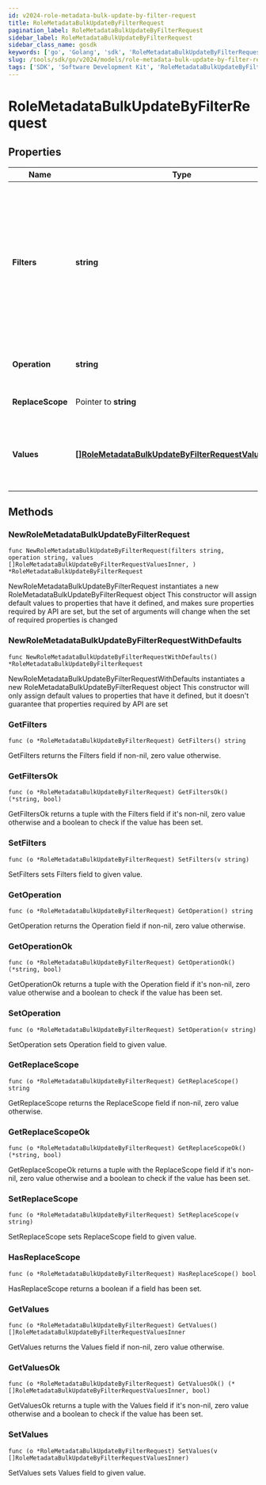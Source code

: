 ```yaml
---
id: v2024-role-metadata-bulk-update-by-filter-request
title: RoleMetadataBulkUpdateByFilterRequest
pagination_label: RoleMetadataBulkUpdateByFilterRequest
sidebar_label: RoleMetadataBulkUpdateByFilterRequest
sidebar_class_name: gosdk
keywords: ['go', 'Golang', 'sdk', 'RoleMetadataBulkUpdateByFilterRequest', 'V2024RoleMetadataBulkUpdateByFilterRequest'] 
slug: /tools/sdk/go/v2024/models/role-metadata-bulk-update-by-filter-request
tags: ['SDK', 'Software Development Kit', 'RoleMetadataBulkUpdateByFilterRequest', 'V2024RoleMetadataBulkUpdateByFilterRequest']
---
```


# RoleMetadataBulkUpdateByFilterRequest

## Properties

Name | Type | Description | Notes
------------ | ------------- | ------------- | -------------
**Filters** | **string** | Filtering is supported for the following fields and operators:  **id** : *eq, in*  **name** : *eq, sw*  **created** : *gt, lt, ge, le*  **modified** : *gt, lt, ge, le*  **owner.id** : *eq, in*  **requestable** : *eq* | 
**Operation** | **string** | The operation to be performed | 
**ReplaceScope** | Pointer to **string** | The choice of update scope. | [optional] 
**Values** | [**[]RoleMetadataBulkUpdateByFilterRequestValuesInner**](role-metadata-bulk-update-by-filter-request-values-inner) | The metadata to be updated, including attribute key and value. | 

## Methods

### NewRoleMetadataBulkUpdateByFilterRequest

`func NewRoleMetadataBulkUpdateByFilterRequest(filters string, operation string, values []RoleMetadataBulkUpdateByFilterRequestValuesInner, ) *RoleMetadataBulkUpdateByFilterRequest`

NewRoleMetadataBulkUpdateByFilterRequest instantiates a new RoleMetadataBulkUpdateByFilterRequest object
This constructor will assign default values to properties that have it defined,
and makes sure properties required by API are set, but the set of arguments
will change when the set of required properties is changed

### NewRoleMetadataBulkUpdateByFilterRequestWithDefaults

`func NewRoleMetadataBulkUpdateByFilterRequestWithDefaults() *RoleMetadataBulkUpdateByFilterRequest`

NewRoleMetadataBulkUpdateByFilterRequestWithDefaults instantiates a new RoleMetadataBulkUpdateByFilterRequest object
This constructor will only assign default values to properties that have it defined,
but it doesn't guarantee that properties required by API are set

### GetFilters

`func (o *RoleMetadataBulkUpdateByFilterRequest) GetFilters() string`

GetFilters returns the Filters field if non-nil, zero value otherwise.

### GetFiltersOk

`func (o *RoleMetadataBulkUpdateByFilterRequest) GetFiltersOk() (*string, bool)`

GetFiltersOk returns a tuple with the Filters field if it's non-nil, zero value otherwise
and a boolean to check if the value has been set.

### SetFilters

`func (o *RoleMetadataBulkUpdateByFilterRequest) SetFilters(v string)`

SetFilters sets Filters field to given value.


### GetOperation

`func (o *RoleMetadataBulkUpdateByFilterRequest) GetOperation() string`

GetOperation returns the Operation field if non-nil, zero value otherwise.

### GetOperationOk

`func (o *RoleMetadataBulkUpdateByFilterRequest) GetOperationOk() (*string, bool)`

GetOperationOk returns a tuple with the Operation field if it's non-nil, zero value otherwise
and a boolean to check if the value has been set.

### SetOperation

`func (o *RoleMetadataBulkUpdateByFilterRequest) SetOperation(v string)`

SetOperation sets Operation field to given value.


### GetReplaceScope

`func (o *RoleMetadataBulkUpdateByFilterRequest) GetReplaceScope() string`

GetReplaceScope returns the ReplaceScope field if non-nil, zero value otherwise.

### GetReplaceScopeOk

`func (o *RoleMetadataBulkUpdateByFilterRequest) GetReplaceScopeOk() (*string, bool)`

GetReplaceScopeOk returns a tuple with the ReplaceScope field if it's non-nil, zero value otherwise
and a boolean to check if the value has been set.

### SetReplaceScope

`func (o *RoleMetadataBulkUpdateByFilterRequest) SetReplaceScope(v string)`

SetReplaceScope sets ReplaceScope field to given value.

### HasReplaceScope

`func (o *RoleMetadataBulkUpdateByFilterRequest) HasReplaceScope() bool`

HasReplaceScope returns a boolean if a field has been set.

### GetValues

`func (o *RoleMetadataBulkUpdateByFilterRequest) GetValues() []RoleMetadataBulkUpdateByFilterRequestValuesInner`

GetValues returns the Values field if non-nil, zero value otherwise.

### GetValuesOk

`func (o *RoleMetadataBulkUpdateByFilterRequest) GetValuesOk() (*[]RoleMetadataBulkUpdateByFilterRequestValuesInner, bool)`

GetValuesOk returns a tuple with the Values field if it's non-nil, zero value otherwise
and a boolean to check if the value has been set.

### SetValues

`func (o *RoleMetadataBulkUpdateByFilterRequest) SetValues(v []RoleMetadataBulkUpdateByFilterRequestValuesInner)`

SetValues sets Values field to given value.



